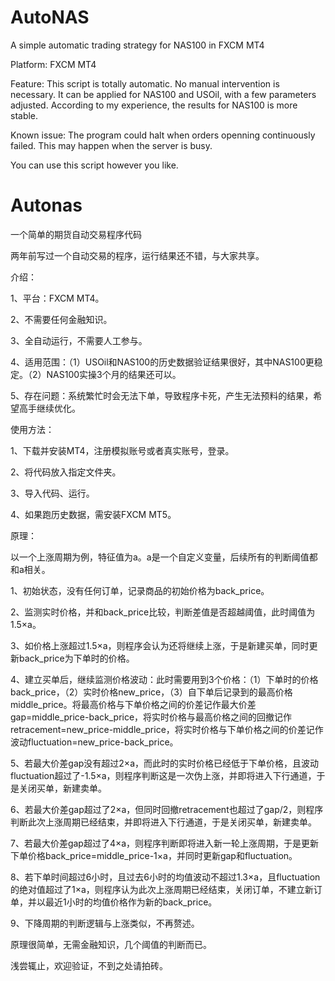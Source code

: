 # AutoNAS
A simple automatic trading strategy for NAS100 in FXCM MT4

Platform: FXCM MT4

Feature: This script is totally automatic. No manual intervention is necessary. It can be applied for NAS100 and USOil, with a few parameters adjusted. According to my experience, the results for NAS100 is more stable.

Known issue: The program could halt when orders openning continuously failed. This may happen when the server is busy.

You can use this script however you like.

# Autonas
一个简单的期货自动交易程序代码


两年前写过一个自动交易的程序，运行结果还不错，与大家共享。


介绍：

1、平台：FXCM MT4。

2、不需要任何金融知识。

3、全自动运行，不需要人工参与。

4、适用范围：（1）USOil和NAS100的历史数据验证结果很好，其中NAS100更稳定。（2）NAS100实操3个月的结果还可以。

5、存在问题：系统繁忙时会无法下单，导致程序卡死，产生无法预料的结果，希望高手继续优化。

使用方法：

1、下载并安装MT4，注册模拟账号或者真实账号，登录。

2、将代码放入指定文件夹。

3、导入代码、运行。

4、如果跑历史数据，需安装FXCM MT5。

原理：

以一个上涨周期为例，特征值为a。a是一个自定义变量，后续所有的判断阈值都和a相关。

1、初始状态，没有任何订单，记录商品的初始价格为back_price。

2、监测实时价格，并和back_price比较，判断差值是否超越阈值，此时阈值为1.5×a。

3、如价格上涨超过1.5×a，则程序会认为还将继续上涨，于是新建买单，同时更新back_price为下单时的价格。

4、建立买单后，继续监测价格波动：此时需要用到3个价格：（1）下单时的价格back_price，（2）实时价格new_price，（3）自下单后记录到的最高价格middle_price。将最高价格与下单价格之间的价差记作最大价差gap=middle_price-back_price，将实时价格与最高价格之间的回撤记作retracement=new_price-middle_price，将实时价格与下单价格之间的价差记作波动fluctuation=new_price-back_price。

5、若最大价差gap没有超过2×a，而此时的实时价格已经低于下单价格，且波动fluctuation超过了-1.5×a，则程序判断这是一次伪上涨，并即将进入下行通道，于是关闭买单，新建卖单。

6、若最大价差gap超过了2×a，但同时回撤retracement也超过了gap/2，则程序判断此次上涨周期已经结束，并即将进入下行通道，于是关闭买单，新建卖单。

7、若最大价差gap超过了4×a，则程序判断即将进入新一轮上涨周期，于是更新下单价格back_price=middle_price-1×a，并同时更新gap和fluctuation。

8、若下单时间超过6小时，且过去6小时的均值波动不超过1.3×a，且fluctuation的绝对值超过了1×a，则程序认为此次上涨周期已经结束，关闭订单，不建立新订单，并以最近1小时的均值价格作为新的back_price。

9、下降周期的判断逻辑与上涨类似，不再赘述。

原理很简单，无需金融知识，几个阈值的判断而已。


浅尝辄止，欢迎验证，不到之处请拍砖。
